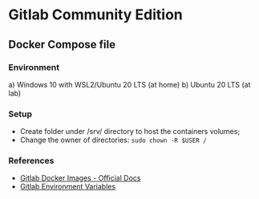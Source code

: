 # Gitlab Community Edition
## Docker Compose file

### Environment

a) Windows 10 with WSL2/Ubuntu 20 LTS (at home)
b) Ubuntu 20 LTS (at lab)

### Setup

- Create folder under /srv/ directory to host the containers volumes;
- Change the owner of directories: `sudo chown -R $USER /`

### References

- [Gitlab Docker Images - Official Docs](https://docs.gitlab.com/omnibus/docker/README.html)
- [Gitlab Environment Variables](https://docs.gitlab.com/ee/administration/environment_variables.html)